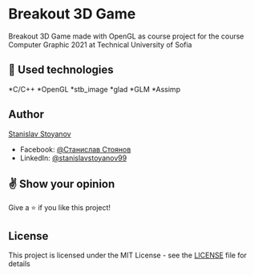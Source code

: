 # Breakout 3D Game
Breakout 3D Game made with OpenGL as course project for the course Computer Graphic 2021 at Technical University of Sofia 

## :hammer: Used technologies
*C/C++
*OpenGL
*stb_image
*glad
*GLM
*Assimp

## Author

[Stanislav Stoyanov](https://github.com/stanislavstoyanov99)
- Facebook: [@Станислав Стоянов](https://www.facebook.com/profile.php?id=100000714808058)
- LinkedIn: [@stanislavstoyanov99](https://www.linkedin.com/in/stanislavstoyanov99/)

## :v: Show your opinion

Give a :star: if you like this project!

## License

This project is licensed under the MIT License - see the [LICENSE](LICENSE) file for details
